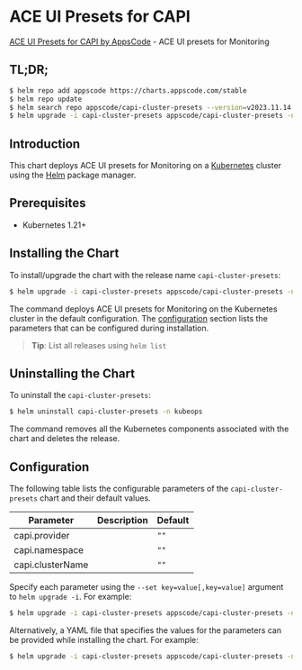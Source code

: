 # ACE UI Presets for CAPI

[ACE UI Presets for CAPI by AppsCode](https://github.com/bytebuilders) - ACE UI presets for Monitoring

## TL;DR;

```bash
$ helm repo add appscode https://charts.appscode.com/stable
$ helm repo update
$ helm search repo appscode/capi-cluster-presets --version=v2023.11.14
$ helm upgrade -i capi-cluster-presets appscode/capi-cluster-presets -n kubeops --create-namespace --version=v2023.11.14
```

## Introduction

This chart deploys ACE UI presets for Monitoring on a [Kubernetes](http://kubernetes.io) cluster using the [Helm](https://helm.sh) package manager.

## Prerequisites

- Kubernetes 1.21+

## Installing the Chart

To install/upgrade the chart with the release name `capi-cluster-presets`:

```bash
$ helm upgrade -i capi-cluster-presets appscode/capi-cluster-presets -n kubeops --create-namespace --version=v2023.11.14
```

The command deploys ACE UI presets for Monitoring on the Kubernetes cluster in the default configuration. The [configuration](#configuration) section lists the parameters that can be configured during installation.

> **Tip**: List all releases using `helm list`

## Uninstalling the Chart

To uninstall the `capi-cluster-presets`:

```bash
$ helm uninstall capi-cluster-presets -n kubeops
```

The command removes all the Kubernetes components associated with the chart and deletes the release.

## Configuration

The following table lists the configurable parameters of the `capi-cluster-presets` chart and their default values.

|    Parameter     | Description |     Default     |
|------------------|-------------|-----------------|
| capi.provider    |             | <code>""</code> |
| capi.namespace   |             | <code>""</code> |
| capi.clusterName |             | <code>""</code> |


Specify each parameter using the `--set key=value[,key=value]` argument to `helm upgrade -i`. For example:

```bash
$ helm upgrade -i capi-cluster-presets appscode/capi-cluster-presets -n kubeops --create-namespace --version=v2023.11.14 --set -- generate from values file --
```

Alternatively, a YAML file that specifies the values for the parameters can be provided while
installing the chart. For example:

```bash
$ helm upgrade -i capi-cluster-presets appscode/capi-cluster-presets -n kubeops --create-namespace --version=v2023.11.14 --values values.yaml
```
